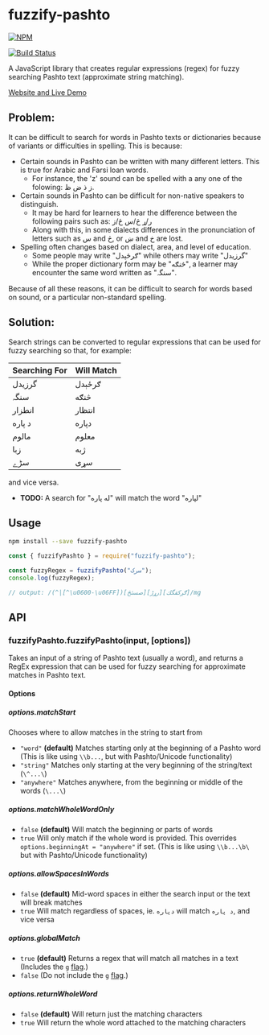 # fuzzify-pashto

[![NPM](https://nodei.co/npm/fuzzify-pashto.png)](https://nodei.co/npm/fuzzify-pashto/)

[![Build Status](https://travis-ci.org/openpashto/fuzzify-pashto.svg?branch=master)](https://travis-ci.org/openpashto/fuzzify-pashto)

A JavaScript library that creates regular expressions (regex) for fuzzy searching Pashto text (approximate string matching). 

[Website and Live Demo](https://www.openpashto.com/fuzzify-pashto)

## Problem:

It can be difficult to search for words in Pashto texts or dictionaries because of variants or difficulties in spelling. This is because:

- Certain sounds in Pashto can be written with many different letters. This is true for Arabic and Farsi loan words.
    - For instance, the 'z' sound can be spelled with a any one of the folowing: ز ذ ض ظ.
- Certain sounds in Pashto can be difficult for non-native speakers to distinguish.
    - It may be hard for learners to hear the difference between the following pairs such as: ر/ړ څ/س ځ/ز
    - Along with this, in some dialects differences in the pronunciation of letters such as س and څ, or ښ and خ are lost.
- Spelling often changes based on dialect, area, and level of education. 
    - Some people may write "ګرځېدل" while others may write "گرزيدل"
    - While the proper dictionary form may be "څنګه", a learner may encounter the same word written as "سنگہ".

Because of all these reasons, it can be difficult to search for words based on sound, or a particular non-standard spelling.

## Solution:  

Search strings can be converted to regular expressions that can be used for fuzzy searching so that, for example:

| Searching For  | Will Match  |
|----------------|-------------|
| گرزيدل | ګرځېدل |
| سنگہ | څنګه |
| انطزار | انتظار |
| د پاره | دپاره | 
| مالوم | معلوم |
| زبا | ژبه |
| سڑے | سړی |

and vice versa.

- **TODO:** A search for "له پاره" will match the word "لپاره" 

## Usage

```bash
npm install --save fuzzify-pashto
```

```js
const { fuzzifyPashto } = require("fuzzify-pashto");

const fuzzyRegex = fuzzifyPashto("سرک");
console.log(fuzzyRegex);

// output: /(^|[^\u0600-\u06FF])[صسثڅ][رړڑ][ګږکقگك]/mg
```

## API

### fuzzifyPashto.fuzzifyPashto(input, [options])

Takes an input of a string of Pashto text (usually a word), and returns a RegEx expression that can be used for fuzzy searching for approximate matches in Pashto text.

#### Options

##### options.matchStart

Chooses where to allow matches in the string to start from

 - `"word"` **(default)** Matches starting only at the beginning of a Pashto word (This is like using `\\b...`, but with Pashto/Unicode functionality)
 - `"string"` Matches only starting at the very beginning of the string/text (`\^...\`)
 - `"anywhere"` Matches anywhere, from the beginning or middle of the words (`\...\`)

##### options.matchWholeWordOnly
 - `false` **(default)** Will match the beginning or parts of words
 - `true` Will only match if the whole word is provided. This overrides `options.beginningAt = "anywhere"` if set. (This is like using `\\b...\b\` but with Pashto/Unicode functionality)

##### options.allowSpacesInWords
 - `false` **(default)** Mid-word spaces in either the search input or the text will break matches
 - `true` Will match regardless of spaces, ie. `دپاره` will match `د پاره`, and vice versa

##### options.globalMatch
 - `true` **(default)** Returns a regex that will match all matches in a text (Includes the `g` [flag](https://developer.mozilla.org/en-US/docs/Web/JavaScript/Guide/Regular_Expressions#Advanced_searching_with_flags_2).)
 - `false` (Do not include the `g` [flag](https://developer.mozilla.org/en-US/docs/Web/JavaScript/Guide/Regular_Expressions#Advanced_searching_with_flags_2).)

##### options.returnWholeWord  
 - `false` **(default)** Will return just the matching characters
 - `true` Will return the whole word attached to the matching characters
